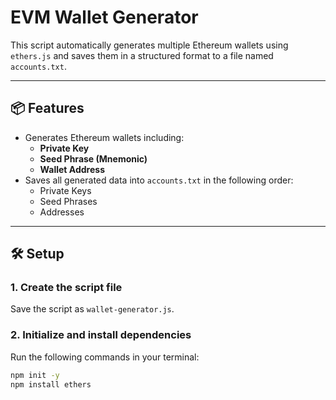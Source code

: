 # EVM Wallet Generator

This script automatically generates multiple Ethereum wallets using `ethers.js` and saves them in a structured format to a file named `accounts.txt`.

---

## 📦 Features

- Generates Ethereum wallets including:
  - **Private Key**
  - **Seed Phrase (Mnemonic)**
  - **Wallet Address**
- Saves all generated data into `accounts.txt` in the following order:
  - Private Keys
  - Seed Phrases
  - Addresses

---

## 🛠️ Setup

### 1. Create the script file

Save the script as `wallet-generator.js`.

### 2. Initialize and install dependencies

Run the following commands in your terminal:

```bash
npm init -y
npm install ethers
